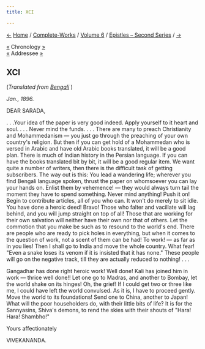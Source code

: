 ```yaml
---
title: XCI

---
```

<div>

[←](090_sister.htm) [Home](../../../index.htm) /
[Complete-Works](../../complete_works.htm) / [Volume
6](../volume_6_contents.htm) / [Epistles – Second
Series](epistles_second_series_contents.htm) / [→](092_yogen.htm)

  

[«](../../volume_8/epistles_fourth_series/069_alasinga.htm) Chronology
[»](092_yogen.htm)  
[«](058_sarada.htm) Addressee [»](094_sarada.htm)

## XCI

(*Translated from [Bengali](b7251e6091.pdf)* )

*Jan., 1896.*

DEAR SARADA,

. . .Your idea of the paper is very good indeed. Apply yourself to it
heart and soul. . . . Never mind the funds. . . . There are many to
preach Christianity and Mohammedanism — you just go through the
preaching of your own country's religion. But then if you can get hold
of a Mohammedan who is versed in Arabic and have old Arabic books
translated, it will be a good plan. There is much of Indian history in
the Persian language. If you can have the books translated bit by bit,
it will be a good regular item. We want quite a number of writers, then
there is the difficult task of getting subscribers. The way out is this:
You lead a wandering life; wherever you find Bengali language spoken,
thrust the paper on whomsoever you can lay your hands on. Enlist them by
vehemence! — they would always turn tail the moment they have to spend
something. Never mind anything! Push it on! Begin to contribute
articles, all of you who can. It won't do merely to sit idle. You have
done a heroic deed! Bravo! Those who falter and vacillate will lag
behind, and you will jump straight on top of all! Those that are working
for their own salvation will neither have their own nor that of others.
Let the commotion that you make be such as to resound to the world's
end. There are people who are ready to pick holes in everything, but
when it comes to the question of work, not a scent of them can be had!
To work! — as far as in you lies! Then I shall go to India and move the
whole country. What fear! "Even a snake loses its venom if it is
insisted that it has none." These people will go on the negative track,
till they are actually reduced to nothing! . . .

Gangadhar has done right heroic work! Well done! Kali has joined him in
work — thrice well done!! Let one go to Madras, and another to Bombay,
let the world shake on its hinges! Oh, the grief! If I could get two or
three like me, I could have left the world convulsed. As it is, I have
to proceed gently. Move the world to its foundations! Send one to China,
another to Japan! What will the poor householders do, with their little
bits of life? It is for the Sannyasins, Shiva's demons, to rend the
skies with their shouts of "Hara! Hara! Shambho!" 

Yours affectionately

VIVEKANANDA.

</div>
